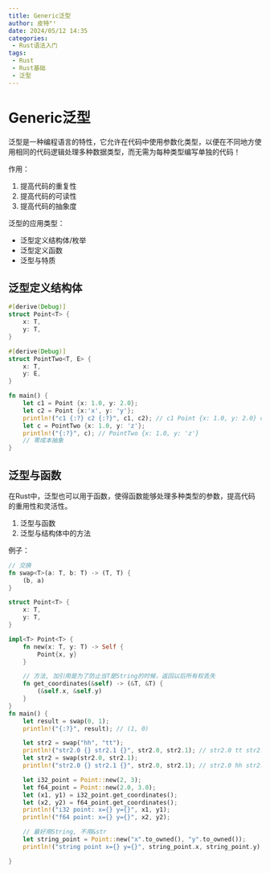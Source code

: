 ```yaml
---
title: Generic泛型
author: 皮特ᴾᵗ
date: 2024/05/12 14:35
categories:
 - Rust语法入门
tags:
 - Rust
 - Rust基础
 - 泛型
---
```


# Generic泛型

泛型是一种编程语言的特性，它允许在代码中使用参数化类型，以便在不同地方使用相同的代码逻辑处理多种数据类型，而无需为每种类型编写单独的代码！

作用：

1. 提高代码的重复性
2. 提高代码的可读性
3. 提高代码的抽象度

泛型的应用类型：

- 泛型定义结构体/枚举
- 泛型定义函数
- 泛型与特质

## 泛型定义结构体

```rust
#[derive(Debug)]
struct Point<T> {
    x: T,
    y: T,
}

#[derive(Debug)]
struct PointTwo<T, E> {
    x: T,
    y: E,
}

fn main() {
    let c1 = Point {x: 1.0, y: 2.0};
    let c2 = Point {x:'x', y: 'y'};
    println!("c1 {:?} c2 {:?}", c1, c2); // c1 Point {x: 1.0, y: 2.0} c2 Point {x: 'x', y: 'y'}
    let c = PointTwo {x: 1.0, y: 'z'};
    println!("{:?}", c); // PointTwo {x: 1.0, y: 'z'}
    // 零成本抽象
}
```

## 泛型与函数

在Rust中，泛型也可以用于函数，使得函数能够处理多种类型的参数，提高代码的重用性和灵活性。

1. 泛型与函数
2. 泛型与结构体中的方法

例子：
```rust
// 交换
fn swap<T>(a: T, b: T) -> (T, T) {
    (b, a)
}

struct Point<T> {
    x: T,
    y: T,
}

impl<T> Point<T> {
    fn new(x: T, y: T) -> Self {
        Point{x, y}
    }

    // 方法, 加引用是为了防止当T是String的时候，返回以后所有权丢失
    fn get_coordinates(&self) -> (&T, &T) {
        (&self.x, &self.y)
    }
}
fn main() {
    let result = swap(0, 1);
    println!("{:?}", result); // (1, 0)

    let str2 = swap("hh", "tt");
    println!("str2.0 {} str2.1 {}", str2.0, str2.1); // str2.0 tt str2.1 hh
    let str2 = swap(str2.0, str2.1);
    println!("str2.0 {} str2.1 {}", str2.0, str2.1); // str2.0 hh str2.1 tt

    let i32_point = Point::new(2, 3);
    let f64_point = Point::new(2.0, 3.0);
    let (x1, y1) = i32_point.get_coordinates();
    let (x2, y2) = f64_point.get_coordinates();
    println!("i32 point: x={} y={}", x1, y1);
    println!("f64 point: x={} y={}", x2, y2);

    // 最好用String, 不用&str
    let string_point = Point::new("x".to_owned(), "y".to_owned());
    println!("string point x={} y={}", string_point.x, string_point.y);

}
```